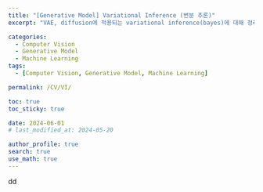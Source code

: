 ```yaml
---
title: "[Generative Model] Variational Inference (변분 추론)"
excerpt: "VAE, diffusion에 적용되는 variational inference(bayes)에 대해 정리한다." # 주요 내용

categories:
  - Computer Vision
  - Generative Model
  - Machine Learning
tags:
  - [Computer Vision, Generative Model, Machine Learning]

permalink: /CV/VI/

toc: true
toc_sticky: true

date: 2024-06-01
# last_modified_at: 2024-05-20

author_profile: true
search: true
use_math: true
---
```


dd